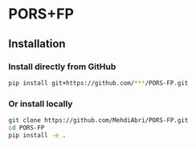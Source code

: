 # PORS+FP

## Installation

###  Install directly from GitHub

```bash
pip install git+https://github.com/***/PORS-FP.git
```
### Or install locally
```bash
git clone https://github.com/MehdiAbri/PORS-FP.git
cd PORS-FP
pip install -e .
```
